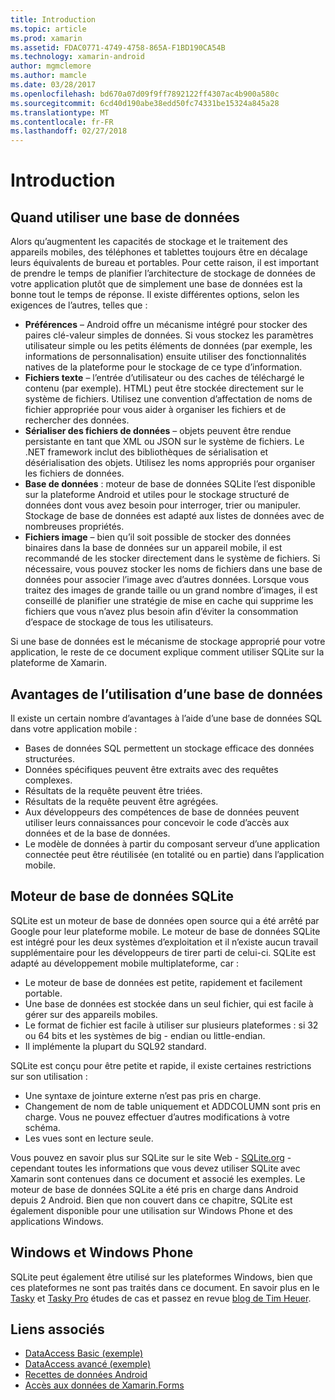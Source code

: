 ```yaml
---
title: Introduction
ms.topic: article
ms.prod: xamarin
ms.assetid: FDAC0771-4749-4758-865A-F1BD190CA54B
ms.technology: xamarin-android
author: mgmclemore
ms.author: mamcle
ms.date: 03/28/2017
ms.openlocfilehash: bd670a07d09f9ff7892122ff4307ac4b900a580c
ms.sourcegitcommit: 6cd40d190abe38edd50fc74331be15324a845a28
ms.translationtype: MT
ms.contentlocale: fr-FR
ms.lasthandoff: 02/27/2018
---
```

# <a name="introduction"></a>Introduction

## <a name="when-to-use-a-database"></a>Quand utiliser une base de données

Alors qu’augmentent les capacités de stockage et le traitement des appareils mobiles, des téléphones et tablettes toujours être en décalage leurs équivalents de bureau et portables. Pour cette raison, il est important de prendre le temps de planifier l’architecture de stockage de données de votre application plutôt que de simplement une base de données est la bonne tout le temps de réponse. Il existe différentes options, selon les exigences de l’autres, telles que :

-  **Préférences** – Android offre un mécanisme intégré pour stocker des paires clé-valeur simples de données. Si vous stockez les paramètres utilisateur simple ou les petits éléments de données (par exemple, les informations de personnalisation) ensuite utiliser des fonctionnalités natives de la plateforme pour le stockage de ce type d’information.
-  **Fichiers texte** – l’entrée d’utilisateur ou des caches de téléchargé le contenu (par exemple). HTML) peut être stockée directement sur le système de fichiers. Utilisez une convention d’affectation de noms de fichier appropriée pour vous aider à organiser les fichiers et de rechercher des données.
-  **Sérialiser des fichiers de données** – objets peuvent être rendue persistante en tant que XML ou JSON sur le système de fichiers. Le .NET framework inclut des bibliothèques de sérialisation et désérialisation des objets. Utilisez les noms appropriés pour organiser les fichiers de données.
-  **Base de données** : moteur de base de données SQLite l’est disponible sur la plateforme Android et utiles pour le stockage structuré de données dont vous avez besoin pour interroger, trier ou manipuler. Stockage de base de données est adapté aux listes de données avec de nombreuses propriétés.
-  **Fichiers image** – bien qu’il soit possible de stocker des données binaires dans la base de données sur un appareil mobile, il est recommandé de les stocker directement dans le système de fichiers. Si nécessaire, vous pouvez stocker les noms de fichiers dans une base de données pour associer l’image avec d’autres données. Lorsque vous traitez des images de grande taille ou un grand nombre d’images, il est conseillé de planifier une stratégie de mise en cache qui supprime les fichiers que vous n’avez plus besoin afin d’éviter la consommation d’espace de stockage de tous les utilisateurs.

Si une base de données est le mécanisme de stockage approprié pour votre application, le reste de ce document explique comment utiliser SQLite sur la plateforme de Xamarin.

## <a name="advantages-of-using-a-database"></a>Avantages de l’utilisation d’une base de données

Il existe un certain nombre d’avantages à l’aide d’une base de données SQL dans votre application mobile :

-  Bases de données SQL permettent un stockage efficace des données structurées.
-  Données spécifiques peuvent être extraits avec des requêtes complexes.
-  Résultats de la requête peuvent être triées.
-  Résultats de la requête peuvent être agrégées.
-  Aux développeurs des compétences de base de données peuvent utiliser leurs connaissances pour concevoir le code d’accès aux données et de la base de données.
-  Le modèle de données à partir du composant serveur d’une application connectée peut être réutilisée (en totalité ou en partie) dans l’application mobile.


## <a name="sqlite-database-engine"></a>Moteur de base de données SQLite

SQLite est un moteur de base de données open source qui a été arrêté par Google pour leur plateforme mobile. Le moteur de base de données SQLite est intégré pour les deux systèmes d’exploitation et il n’existe aucun travail supplémentaire pour les développeurs de tirer parti de celui-ci. SQLite est adapté au développement mobile multiplateforme, car :

-  Le moteur de base de données est petite, rapidement et facilement portable.
-  Une base de données est stockée dans un seul fichier, qui est facile à gérer sur des appareils mobiles.
-  Le format de fichier est facile à utiliser sur plusieurs plateformes : si 32 ou 64 bits et les systèmes de big - endian ou little-endian.
-  Il implémente la plupart du SQL92 standard.


SQLite est conçu pour être petite et rapide, il existe certaines restrictions sur son utilisation :

-  Une syntaxe de jointure externe n’est pas pris en charge.
-  Changement de nom de table uniquement et ADDCOLUMN sont pris en charge. Vous ne pouvez effectuer d’autres modifications à votre schéma.
-  Les vues sont en lecture seule.


Vous pouvez en savoir plus sur SQLite sur le site Web - [SQLite.org](http://SQLite.org) - cependant toutes les informations que vous devez utiliser SQLite avec Xamarin sont contenues dans ce document et associé les exemples. Le moteur de base de données SQLite a été pris en charge dans Android depuis 2 Android.
Bien que non couvert dans ce chapitre, SQLite est également disponible pour une utilisation sur Windows Phone et des applications Windows.

## <a name="windows-and-windows-phone"></a>Windows et Windows Phone

SQLite peut également être utilisé sur les plateformes Windows, bien que ces plateformes ne sont pas traités dans ce document.
En savoir plus en le [Tasky](~/cross-platform/app-fundamentals/building-cross-platform-applications/case-study-tasky.md) et [Tasky Pro](~/cross-platform/app-fundamentals/building-cross-platform-applications/case-study-tasky.md) études de cas et passez en revue [blog de Tim Heuer](http://timheuer.com/blog/archive/2012/06/28/seeding-your-metro-style-app-with-sqlite-database.aspx).


## <a name="related-links"></a>Liens associés

- [DataAccess Basic (exemple)](https://github.com/xamarin/mobile-samples/tree/master/DataAccess/Basic)
- [DataAccess avancé (exemple)](https://github.com/xamarin/mobile-samples/tree/master/DataAccess/Advanced)
- [Recettes de données Android](https://developer.xamarin.com/recipes/android/data/)
- [Accès aux données de Xamarin.Forms](~/xamarin-forms/app-fundamentals/databases.md)
